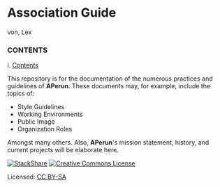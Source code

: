 Association Guide
=====================
von, Lex


### CONTENTS<a name="toc"/>

 i. [Contents](#toc)

This repository is for the documentation of the numerous practices and guidelines
  of **APerun**. These documents may, for example, include the topics of:

  * Style Guidelines
  * Working Environments
  * Public Image
  * Organization Roles

Amongst many others. Also, **APerun**'s mission statement, history, and current
  projects will be elaborate here.

[![StackShare](https://img.shields.io/badge/tech-stack-0690fa.svg?style=flat)](https://stackshare.io/lexvonbon/my-stack)
<a rel="license" href="http://creativecommons.org/licenses/by-sa/4.0/"><img alt="Creative Commons License" style="border-width:0" src="https://i.creativecommons.org/l/by-sa/4.0/80x15.png" /></a>


Licensed: [CC BY-SA](http://creativecommons.org/licenses/by-sa/4.0/ "Creative Commons License")
